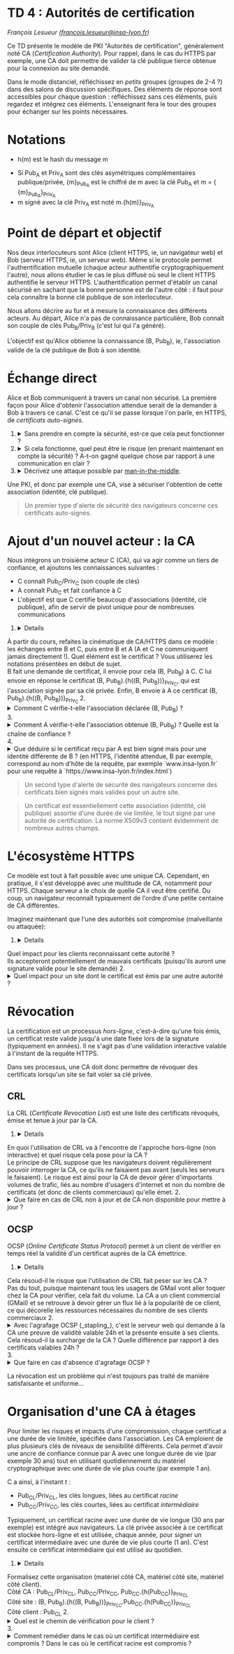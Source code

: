 # TD 4 : Autorités de certification

_François Lesueur ([francois.lesueur@insa-lyon.fr](mailto:francois.lesueur@insa-lyon.fr))_

Ce TD présente le modèle de PKI "Autorités de certification", généralement noté CA (_Certification Authority_). Pour rappel, dans le cas du HTTPS par exemple, une CA doit permettre de valider la clé publique tierce obtenue pour la connexion au site demandé.

Dans le mode distanciel, réfléchissez en _petits_ groupes (groupes de 2-4 ?) dans des salons de discussion spécifiques. Des éléments de réponse sont accessibles pour chaque question : réfléchissez sans ces éléments, puis regardez et intégrez ces éléments. L'enseignant fera le tour des groupes pour échanger sur les points nécessaires.

Notations
=========

* h(m) est le hash du message m
<!-- * Si K<sub>A</sub> est une clé symétrique, {m}<sub>K<sub>A</sub></sub> est le chiffré de m avec la clé K<sub>A</sub>, m = { {m}<sub>K<sub>A</sub></sub>}<sub>K<sub>A</sub></sub> -->
* Si Pub<sub>A</sub> et Priv<sub>A</sub> sont des clés asymétriques complémentaires publique/privée, {m}<sub>Pub<sub>A</sub></sub> est le chiffré de m avec la clé Pub<sub>A</sub> et m = { {m}<sub>Pub<sub>A</sub></sub>}<sub>Priv<sub>A</sub></sub>
* m signé avec la clé Priv<sub>A</sub> est noté m.{h(m)}<sub>Priv<sub>A</sub></sub>


Point de départ et objectif
===========================

Nos deux interlocuteurs sont Alice (client HTTPS, ie, un navigateur web) et Bob (serveur HTTPS, ie, un serveur web). Même si le protocole permet l'authentification mutuelle (chaque acteur authentifie cryptographiquement l'autre), nous allons étudier le cas le plus diffusé où seul le client HTTPS authentifie le serveur HTTPS. L'authentification permet d'établir un canal sécurisé en sachant que la bonne personne est de l'autre côté : il faut pour cela connaître la bonne clé publique de son interlocuteur.

Nous allons décrire au fur et à mesure la connaissance des différents acteurs. Au départ, Alice n'a pas de connaissance particulière, Bob connaît son couple de clés Pub<sub>B</sub>/Priv<sub>B</sub> (c'est lui qui l'a généré).

L'objectif est qu'Alice obtienne la connaissance (B, Pub<sub>B</sub>), ie, l'association valide de la clé publique de Bob à son identité.



Échange direct
==============

Alice et Bob communiquent à travers un canal non sécurisé. La première façon pour Alice d'obtenir l'association attendue serait de la demander à Bob à travers ce canal. C'est ce qu'il se passe lorsque l'on parle, en HTTPS, de _certificats auto-signés_.

1. <details><summary>Sans prendre en compte la sécurité, est-ce que cela peut fonctionner ?</summary>Oui, on obtient en général une clé fonctionnelle</details>
2. <details><summary>Si cela fonctionne, quel peut être le risque (en prenant maintenant en compte la sécurité) ? A-t-on gagné quelque chose par rapport à une communication en clair ?</summary>S'il y a un attaquant, il peut remplacer la clé sur le chemin. On a en fait rien gagné : soit il n'y a pas d'attaquant sur le chemin, on obtient la bonne clé mais la crypto ne sert pas à grand chose (vu qu'il n'y a pas d'attaquant) ; soit il y a un attaquant et on se fait MitM</details>
3. <details><summary>Décrivez une attaque possible par <a href="https://fr.wikipedia.org/wiki/Attaque_de_l%27homme_du_milieu">man-in-the-middle</a>.</summary>L'idée est de modifier la clé en chemin et de s'interfacer dans la communication, il faut détailler.</details>

Une PKI, et donc par exemple une CA, vise à sécuriser l'obtention de cette association (identité, clé publique).

> Un premier type d'alerte de sécurité des navigateurs concerne ces certificats auto-signés.

Ajout d'un nouvel acteur : la CA
========================

Nous intégrons un troisième acteur C (CA), qui va agir comme un tiers de confiance, et ajoutons les connaissances suivantes :

* C connaît Pub<sub>C</sub>/Priv<sub>C</sub> (son couple de clés)
* A connaît Pub<sub>C</sub> et fait confiance à C
* L'objectif est que C certifie beaucoup d'associations (identité, clé publique), afin de servir de pivot unique pour de nombreuses communications

1. <details>
<summary>À partir du cours, refaites la cinématique de CA/HTTPS dans ce modèle : les échanges entre B et C, puis entre B et A (A et C ne communiquent jamais directement !). Quel élément est le certificat ? Vous utiliserez les notations présentées en début de sujet.</summary>
B fait une demande de certificat, il envoie pour cela (B, Pub<sub>B</sub>) à C. C lui envoie en réponse le certificat (B, Pub<sub>B</sub>).{h((B, Pub<sub>B</sub>))}<sub>Priv<sub>C</sub></sub>, qui est l'association signée par sa clé privée. Enfin, B envoie à A ce certificat (B, Pub<sub>B</sub>).{h((B, Pub<sub>B</sub>))}<sub>Priv<sub>C</sub></sub>
</details>
2. <details>
<summary>Comment C vérifie-t-elle l'association déclarée (B, Pub<sub>B</sub>) ?</summary>
Il n'y a pas de cryptographie possible à ce niveau, C ne connaît pas B initialement. Ce sont d'autres moyens : réception d'un mail (est-ce sécurisé ?), coup de téléphone, envoi d'un paquet par internet (mais sans authentifier B, donc). Pas de preuve de validité cryptographique ici, et c'est donc largement perfectible : pas de miracle !
</details>
3. <details>
<summary>Comment A vérifie-t-elle l'association obtenue (B, Pub<sub>B</sub>) ? Quelle est la chaîne de confiance ?</summary>
En vérifiant la signature grâce à Pub<sub>C</sub>. A fait confiance à C, qui a confiance en l'identité de B.
</details>
4. <details>
<summary>Que déduire si le certificat reçu par A est bien signé mais pour une identité différente de B ? (en HTTPS, l'identité attendue, B par exemple, correspond au nom d'hôte de la requête, par exemple `www.insa-lyon.fr` pour une requête à `https://www.insa-lyon.fr/index.html`)</summary>
On en déduit que la réponse ne vient (peut-être) pas du serveur attendu (n'importe qui peut avoir un certificat bien signé pour un autre nom), donc on est pas dans les conditions de sécurité. Le navigateur vérifie que le certificat est valide ET correspond bien à l'identité demandée.
</details>

> Un second type d'alerte de sécurité des navigateurs concerne des certificats bien signés mais valides pour un autre site.

> Un certificat est essentiellement cette association (identité, clé publique) assortie d'une durée de vie limitée, le tout signé par une autorité de certification. La norme X509v3 contient évidemment de nombreux autres champs.

<!--
3. Comment A peut-il obtenir Pub<sub>C</sub> pour faire confiance à C ? Quelle sécurité ?
4. Comment C peut-il vérifier l'association (B, Pub<sub>B</sub>) ? Quelle sécurité ?
-->



L'écosystème HTTPS
==================

Ce modèle est tout à fait possible avec une unique CA. Cependant, en pratique, il s'est développé avec une multitude de CA, notamment pour HTTPS. Chaque serveur a le choix de quelle CA il veut être certifié. Du coup, un navigateur reconnaît typiquement de l'ordre d'une petite centaine de CA différentes.

Imaginez maintenant que l'une des autorités soit compromise (malveillante ou attaquée):

1. <details>
<summary>Quel impact pour les clients reconnaissant cette autorité ?</summary>
Ils accepteront potentiellement de mauvais certificats (puisqu'ils auront une signature valide pour le site demandé)
</details>
2. <details>
<summary>Quel impact pour un site dont le certificat est émis par une autre autorité ?</summary>
Il a perdu aussi, puisque ses usagers, qui reconnaissent cette CA compromise, accepteront potentiellement une autre clé lorsqu'ils tenteront de s'y connecter, il n'a pas la main sur ce que croiront ses usagers
</details>






Révocation
==========

La certification est un processus _hors-ligne_, c'est-à-dire qu'une fois émis, un certificat reste valide jusqu'à une date fixée lors de la signature (typiquement en années). Il ne s'agit pas d'une validation interactive valable à l'instant de la requête HTTPS.

Dans ses processus, une CA doit donc permettre de révoquer des certificats lorsqu'un site se fait voler sa clé privée.

CRL
---

La CRL (_Certificate Revocation List_) est une liste des certificats révoqués, émise et tenue à jour par la CA.

1. <details>
<summary>En quoi l'utilisation de CRL va à l'encontre de l'approche hors-ligne (non interactive) et quel risque cela pose pour la CA ?</summary>
Le principe de CRL suppose que les navigateurs doivent régulièrement pouvoir interroger la CA, ce qu'ils ne faisaient pas avant (seuls les serveurs le faisaient). Le risque est ainsi pour la CA de devoir gérer d'importants volumes de trafic, liés au nombre d'usagers d'internet et non du nombre de certificats (et donc de clients commerciaux) qu'elle émet.
</details>
2. <details>
<summary>Que faire en cas de CRL non à jour et de CA non disponible pour mettre à jour ?</summary>
Bonne question, hein ? On bloque ? On laisse passer dans le doute ? Si on bloque, on a des risques de DoS. Si on laisse passer, un DoS sur la CA permet de duper un usager... Concrètement, pas de très bonne solution, et les CRL pour toutes ces difficultés n'ont jamais été diffusées par les CA pour les certificats classiques (ni, du coup, implémentés dans les navigateurs)
</details>


OCSP
----

OCSP (_Online Certificate Status Protocol_) permet à un client de vérifier en temps réel la validité d'un certificat auprès de la CA émettrice.

1. <details>
<summary>Cela résoud-il le risque que l'utilisation de CRL fait peser sur les CA ?</summary>
Pas du tout, puisque maintenant tous les usagers de GMail vont aller toquer chez la CA pour vérifier, cela fait du volume. La CA a un client commercial (GMail) et se retrouve à devoir gérer un flux lié à la popularité de ce client, ce qui décorelle les ressources nécessaires du nombre de ses clients commerciaux
</details>
2. <details>
<summary>Avec l'agrafage OCSP (_stapling_), c'est le serveur web qui demande à la CA une preuve de validité valable 24h et la présente ensuite à ses clients. Cela résoud-il la surcharge de la CA ? Quelle différence par rapport à des certificats valables 24h ?</summary>
Oui, cela résoud la surcharge. Cela revient au même que des certificats valables 24h, ne nécessitant donc pas vraiment de révocation. La charge de la CA est cette fois proportionnelle au nombre de ses clients commerciaux.
</details>
3. <details>
<summary>Que faire en cas d'absence d'agrafage OCSP ?</summary>
Toujours le même problème. Il faudrait refuser. Mais dans 99% des cas c'est une erreur de gestion. Donc les navigateurs, pour éviter que leurs utilisateurs s'en détournent et en choisissent un autre (guerre de parts de marché), ont tendance à favoriser le fonctionnement et peuvent être laxistes (sur ce point ou d'autre, je n'ai pas vérifié en détail). C'est un vrai point délicat, l'acceptation entraîne évidemment le risque de casser tout l'édifice.
</details>

La révocation est un problème qui n'est toujours pas traité de manière satisfaisante et uniforme...


Organisation d'une CA à étages
==============================

Pour limiter les risques et impacts d'une compromission, chaque certificat a une durée de vie limitée, spécifiée dans l'association. Les CA emploient de plus plusieurs clés de niveaux de sensibilité différents. Cela permet d'avoir une ancre de confiance connue par A avec une longue durée de vie (par exemple 30 ans) tout en utilisant quotidiennement du matériel cryptographique avec une durée de vie plus courte (par exemple 1 an).

C a ainsi, à l'instant _t_ :

* Pub<sub>CL</sub>/Priv<sub>CL</sub>, les clés longues, liées au certificat _racine_
* Pub<sub>CC</sub>/Priv<sub>CC</sub>, les clés courtes, liées au certificat _intermédiaire_

Typiquement, un certificat racine avec une durée de vie longue (30 ans par exemple) est intégré aux navigateurs. La clé privée associée à ce certificat est stockée hors-ligne et est utilisée, chaque année, pour signer un certificat intermédiaire avec une durée de vie plus courte (1 an). C'est ensuite ce certificat intermédiaire qui est utilisé au quotidien.

1. <details>
<summary>Formalisez cette organisation (matériel côté CA, matériel côté site, matériel côté client).</summary>
Côté CA : Pub<sub>CL</sub>/Priv<sub>CL</sub>, Pub<sub>CC</sub>/Priv<sub>CC</sub>, Pub<sub>CC</sub>.{h(Pub<sub>CC</sub>)}<sub>Priv<sub>CL</sub></sub><br>
Côté site : (B, Pub<sub>B</sub>).{h((B, Pub<sub>B</sub>))}<sub>Priv<sub>CC</sub></sub>.Pub<sub>CC</sub>.{h(Pub<sub>CC</sub>)}<sub>Priv<sub>CL</sub></sub><br>
Côté client : Pub<sub>CL</sub>
</details>
2. <details>
<summary>Quel est le chemin de vérification pour le client ?</summary>
Le serveur envoie (B, Pub<sub>B</sub>).{h((B, Pub<sub>B</sub>))}<sub>Priv<sub>CC</sub></sub>.Pub<sub>CC</sub>.{h(Pub<sub>CC</sub>)}<sub>Priv<sub>CL</sub></sub>, qui contient : l'association (B, Pub<sub>B</sub>), sa signature avec la clé Priv<sub>CC</sub>, la clé publique Pub<sub>CC</sub> et la signature de cette clé publique avec la clé Priv<sub>CL</sub><br>
Le client vérifie cette chaîne en partant de Pub<sub>CL</sub>, qui permet de vérifier que Pub<sub>CC</sub> est valide, et ensuite utilise Pub<sub>CC</sub> pour valider (B, Pub<sub>B</sub>)
</details>
3. <details>
<summary>Comment remédier dans le cas où un certificat intermédiaire est compromis ? Dans le cas où le certificat racine est compromis ?</summary>
Intermédiaire : on pourrait le révoquer, si la révocation marchait ;).<br>
Racine : c'est ancré dans la distribution logicielle du navigateur, il faut que l'éditeur du navigateur propose une mise à jour puis que l'utilisateur applique cette mise à jour (assez efficace sur ordinateur, beaucoup moins sur smartphones avec les anciens qui ne reçoivent plus de mise à jour, pire sur l'équipement spécifique industriel/médical/IoT)
</details>
